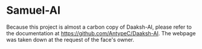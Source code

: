 # Samuel-AI

Because this project is almost a carbon copy of Daaksh-AI, please refer to the documentation at https://github.com/AntypeC/Daaksh-AI. The webpage was taken down at the request of the face's owner.
